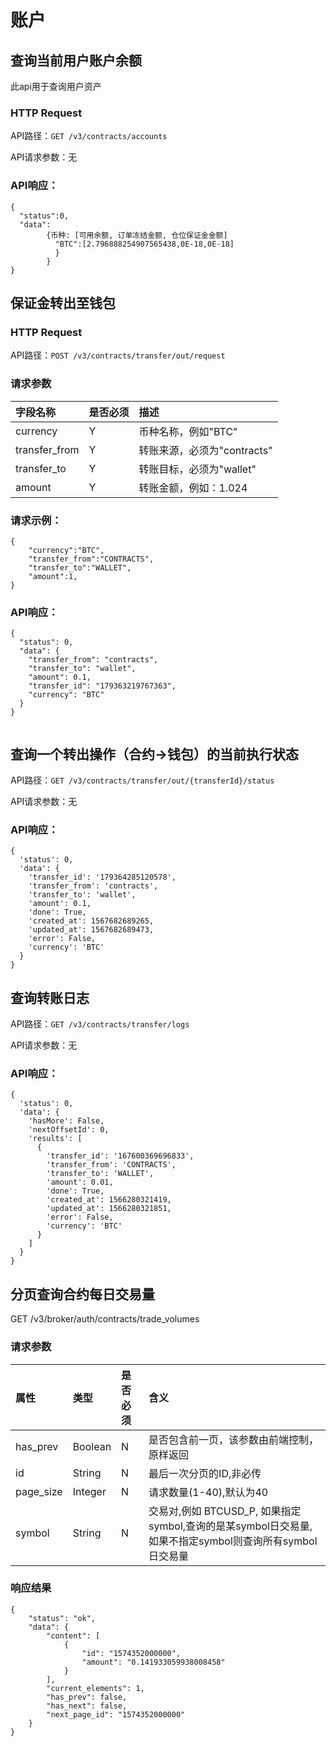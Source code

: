 # 账户


## 查询当前用户账户余额

此api用于查询用户资产
### HTTP Request

API路径：`GET /v3/contracts/accounts`

API请求参数：无

### API响应：
```
{
  "status":0,
  "data":
        {币种: [可用余额, 订单冻结金额, 仓位保证金金额]
          "BTC":[2.796888254907565438,0E-18,0E-18]
          }
        }
}
```

## 保证金转出至钱包

### HTTP Request
API路径：`POST /v3/contracts/transfer/out/request`

### 请求参数
|字段名称|是否必须|描述|
|:------|:------|:------|
currency|Y|币种名称，例如"BTC"
transfer_from|Y|转账来源，必须为"contracts"
transfer_to|Y|转账目标，必须为"wallet"
amount|Y|转账金额，例如：1.024
### 请求示例：
```
{
    "currency":"BTC",
    "transfer_from":"CONTRACTS",
    "transfer_to":"WALLET",
    "amount":1,
}
```


### API响应：
```
{
  "status": 0,
  "data": {
    "transfer_from": "contracts",
    "transfer_to": "wallet",
    "amount": 0.1,
    "transfer_id": "179363219767363",
    "currency": "BTC"
  }
}


```
## 查询一个转出操作（合约->钱包）的当前执行状态
API路径：`GET /v3/contracts/transfer/out/{transferId}/status`

API请求参数：无

### API响应：
```
{
  'status': 0,
  'data': {
    'transfer_id': '179364285120578',
    'transfer_from': 'contracts',
    'transfer_to': 'wallet',
    'amount': 0.1,
    'done': True,
    'created_at': 1567682689265,
    'updated_at': 1567682689473,
    'error': False,
    'currency': 'BTC'
  }
}
```


## 查询转账日志
API路径：`GET /v3/contracts/transfer/logs`

API请求参数：无

### API响应：
```
{
  'status': 0,
  'data': {
    'hasMore': False,
    'nextOffsetId': 0,
    'results': [
      {
        'transfer_id': '167600369696833',
        'transfer_from': 'CONTRACTS',
        'transfer_to': 'WALLET',
        'amount': 0.01,
        'done': True,
        'created_at': 1566280321419,
        'updated_at': 1566280321851,
        'error': False,
        'currency': 'BTC'
      }
    ]
  }
}
```


## 分页查询合约每日交易量
GET /v3/broker/auth/contracts/trade_volumes

### 请求参数

|  属性  | 类型|  是否必须 |含义| 
|:------|:------|:------|:------|
|has_prev  |Boolean| N|是否包含前一页，该参数由前端控制，原样返回
|id  |String|N|最后一次分页的ID,非必传
|page_size  |Integer| N|请求数量(1-40),默认为40
|symbol  |String| N|交易对,例如 BTCUSD_P, 如果指定symbol,查询的是某symbol日交易量,如果不指定symbol则查询所有symbol日交易量
 
### 响应结果
 
```
{
    "status": "ok",
    "data": {
        "content": [
            {
                "id": "1574352000000", 
                "amount": "0.141933059938008458"
            }
        ],
        "current_elements": 1,
        "has_prev": false,
        "has_next": false,
        "next_page_id": "1574352000000"
    }
}
```